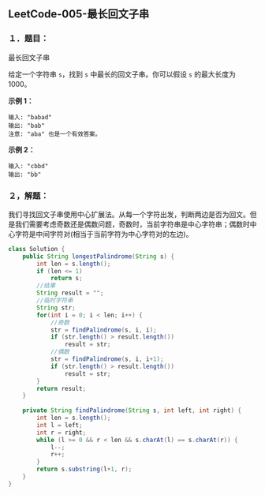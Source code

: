 ## LeetCode-005-最长回文子串

### １．题目：

最长回文子串

给定一个字符串 `s`，找到 `s` 中最长的回文子串。你可以假设 `s` 的最大长度为 1000。

**示例 1：**

```
输入: "babad"
输出: "bab"
注意: "aba" 也是一个有效答案。
```

**示例 2：**

```
输入: "cbbd"
输出: "bb"
```

### ２，解题：

​	我们寻找回文子串使用中心扩展法。从每一个字符出发，判断两边是否为回文。但是我们需要考虑奇数还是偶数问题，奇数时，当前字符串是中心字符串；偶数时中心字符是中间字符对(相当于当前字符为中心字符对的左边)。

```java
class Solution {
    public String longestPalindrome(String s) {
        int len = s.length();
        if (len <= 1)
            return s;
        //结果
        String result = "";
        //临时字符串
        String str;
        for(int i = 0; i < len; i++) {
            //奇数
            str = findPalindrome(s, i, i);
            if (str.length() > result.length())
                result = str;
            //偶数
            str = findPalindrome(s, i, i+1);
            if (str.length() > result.length())
                result = str;
        }
        return result;
    }
    
    private String findPalindrome(String s, int left, int right) {
        int len = s.length();
        int l = left;
        int r = right;
        while (l >= 0 && r < len && s.charAt(l) == s.charAt(r)) {
            l--;
            r++;
        }
        return s.substring(l+1, r);
    }
}
```

